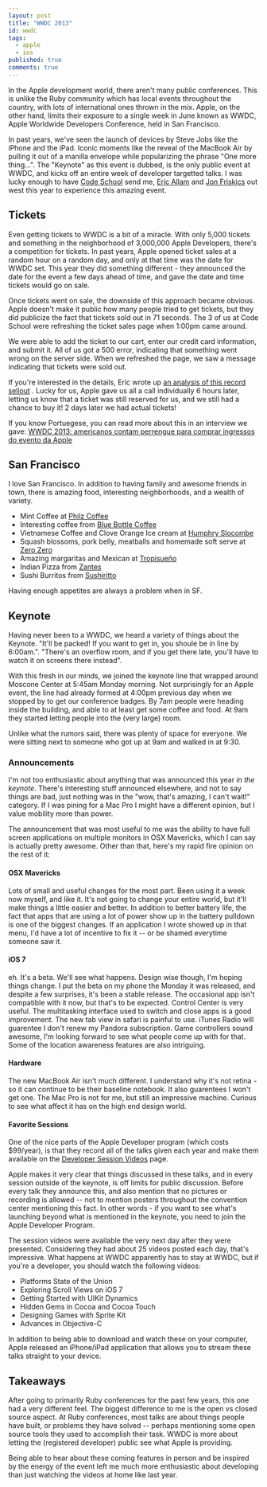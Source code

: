 ```yaml
---
layout: post
title: "WWDC 2013"
id: wwdc
tags:
  - apple
  - ios
published: true
comments: true
---
```


In the Apple development world, there aren't many public conferences. This is unlike the Ruby community which has local events throughout the country, with lots of international ones thrown in the mix. Apple, on the other hand, limits their exposure to a single week in June known as WWDC, Apple Worldwide Developers Conference, held in San Francisco.

In past years, we've seen the launch of devices by Steve Jobs like the iPhone and the iPad. Iconic moments like the reveal of the MacBook Air by pulling it out of a manilla envelope while popularizing the phrase "One more thing...". The "Keynote" as this event is dubbed, is the only public event at WWDC, and kicks off an entire week of developer targetted talks. I was lucky enough to have [Code School][] send me, [Eric Allam][] and [Jon Friskics][] out west this year to experience this amazing event.

## Tickets

Even getting tickets to WWDC is a bit of a miracle. With only 5,000 tickets and something in the neighborhood of 3,000,000 Apple Developers, there's a competition for tickets. In past years, Apple opened ticket sales at a random hour on a random day, and only at that time was the date for WWDC set. This year they did something different - they announced the date for the event a few days ahead of time, and gave the date and time tickets would go on sale.

Once tickets went on sale, the downside of this approach became obvious. Apple doesn't make it public how many people tried to get tickets, but they did publicize the fact that tickets sold out in 71 seconds. The 3 of us at Code School were refreshing the ticket sales page when 1:00pm came around.

We were able to add the ticket to our cart, enter our credit card information, and submit it. All of us got a 500 error, indicating that something went wrong on the server side. When we refreshed the page, we saw a message indicating that tickets were sold out.

If you're interested in the details, Eric wrote up [an analysis of this record sellout][] . 
Lucky for us, Apple gave us all a call individually 6 hours later, letting us know that a ticket was still reserved for us, and we still had a chance to buy it! 2 days later we had actual tickets!

If you know Portuegese, you can read more about this in an interview we gave: [WWDC 2013: americanos contam perrengue para comprar ingressos do evento da Apple][]

## San Francisco

I love San Francisco. In addition to having family and awesome friends in town, there is amazing food, interesting neighborhoods, and a wealth of variety. 

* Mint Coffee at [Philz Coffee][]
* Interesting coffee from [Blue Bottle Coffee][]
* Vietnamese Coffee and Clove Orange Ice cream at [Humphry Slocombe][]
* Squash blossoms, pork belly, meatballs and homemade soft serve at [Zero Zero][] 
* Amazing margaritas and Mexican at [Tropisueño][]
* Indian Pizza from [Zantes][]
* Sushi Burritos from [Sushiritto][]

Having enough appetites are always a problem when in SF.

## Keynote

Having never been to a WWDC, we heard a variety of things about the Keynote. "It'll be packed! If you want to get in, you shoule be in line by 6:00am.". "There's an overflow room, and if you get there late, you'll have to watch it on screens there instead".

With this fresh in our minds, we joined the keynote line that wrapped around Moscone Center at 5:45am Monday morning. Not surprisingly for an Apple event, the line had already formed at 4:00pm previous day when we stopped by to get our conference badges. By 7am people were heading inside the building, and able to at least get some coffee and food. At 9am they started letting people into the (very large) room.

Unlike what the rumors said, there was plenty of space for everyone. We were sitting next to someone who got up at 9am and walked in at 9:30.

### Announcements

I'm not too enthusiastic about anything that was announced this year _in the keynote_. There's interesting stuff announced elsewhere, and not to say things are bad, just nothing was in the "wow, that's amazing, I can't wait!" category. If I was pining for a Mac Pro I might have a different opinion, but I value mobility more than power.

The announcement that was most useful to me was the ability to have full screen applications on multiple monitors in OSX Mavericks, which I can say is actually pretty awesome. Other than that, here's my rapid fire opinion on the rest of it:

#### OSX Mavericks

Lots of small and useful changes for the most part. Been using it a week now myself, and like it. It's not going to change your entire world, but it'll make things a little easier and better. In addition to better battery life, the fact that apps that are using a lot of power show up in the battery pulldown is one of the biggest changes. If an application I wrote showed up in that menu, I'd have a lot of incentive to fix it -- or be shamed everytime someone saw it.

#### iOS 7

eh. It's a beta. We'll see what happens. Design wise though, I'm hoping things change. I put the beta on my phone the Monday it was released, and despite a few surprises, it's been a stable release. The occasional app isn't compatible with it now, but that's to be expected. Control Center is very useful. The multitasking interface used to switch and close apps is a good improvement. The new tab view in safari is painful to use. iTunes Radio will guarentee I don't renew my Pandora subscription. Game controllers sound awesome, I'm looking forward to see what people come up with for that. Some of the location awareness features are also intriguing.

#### Hardware

The new MacBook Air isn't much different. I understand why it's not retina - so it can continue to be their baseline notebook. It also guarentees I won't get one. The Mac Pro is not for me, but still an impressive machine. Curious to see what affect it has on the high end design world. 

#### Favorite Sessions

One of the nice parts of the Apple Developer program (which costs $99/year), is that they record all of the talks given each year and make them available on the [Developer Session Videos] page.

Apple makes it very clear that things discussed in these talks, and in every session outside of the keynote, is off limits for public discussion. Before every talk they announce this, and also mention that no pictures or recording is allowed -- not to mention posters throughout the convention center mentioning this fact. In other words - if you want to see what's launching beyond what is mentioned in the keynote, you need to join the Apple Developer Program.

The session videos were available the very next day after they were presented. Considering they had about 25 videos posted each day, that's impressive. What happens at WWDC apparently has to stay at WWDC, but if you're a developer, you should watch the following videos:

* Platforms State of the Union
* Exploring Scroll Views on iOS 7
* Getting Started with UIKit Dynamics
* Hidden Gems in Cocoa and Cocoa Touch
* Designing Games with Sprite Kit
* Advances in Objective-C

In addition to being able to download and watch these on your computer, Apple released an iPhone/iPad application that allows you to stream these talks straight to your device. 

## Takeaways

After going to primarily Ruby conferences for the past few years, this one had a very different feel. The biggest difference to me is the open vs closed source aspect. At Ruby conferences, most talks are about things people have built, or problems they have solved -- perhaps mentioning some open source tools they used to accomplish their task. WWDC is more about letting the (registered developer) public see what Apple is providing.

Being able to hear about these coming features in person and be inspired by the energy of the event left me much more enthusiastic about developing than just watching the videos at home like last year.

[Code School]: http://codeschool.com
[Eric Allam]: https://twitter.com/eallam
[Jon Friskics]: https://twitter.com/jonfriskics
[an analysis of this record sellout]: http://initwithfunk.com/blog/2013/05/26/the-case-of-the-wwdc-sellout/
[WWDC 2013: americanos contam perrengue para comprar ingressos do evento da Apple]:http://uoltecnologia.blogosfera.uol.com.br/2013/06/10/wwdc-2013-americanos-contam-perrengue-para-comprar-ingressos-do-evento-da-apple/
[Developer Session Videos]:https://developer.apple.com/videos/wwdc/2012/
[Philz Coffee]:http://www.philzcoffee.com/ 
[Blue Bottle Coffee]:http://www.bluebottlecoffee.com/
[Humphry Slocombe]:http://www.humphryslocombe.com/www.humphryslocombe.com/Home.html
[Zero Zero]:http://www.zerozerosf.com/, 
[Tropisueño]:http://www.tropisueno.com/
[Zantes]:http://www.zantepizza.com/ 
[Sushiritto]:http://www.sushirrito.com/